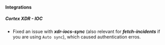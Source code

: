 
#### Integrations
##### Cortex XDR - IOC
- Fixed an issue with ***xdr-iocs-sync*** (also relevant for ***fetch-incidents*** if you are using `Auto sync`), which caused authentication erros.

